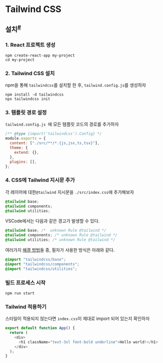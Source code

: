 # Tailwind CSS

## 설치<sup>[#](https://tailwindcss.com/docs/guides/create-react-app)</sup>

### 1. React 프로젝트 생성

```
npm create-react-app my-project
cd my-project
```

### 2. Tailwind CSS 설치

npm을 통해 `tailwindcss`를 설치할 한 후, `tailwind.config.js`를 생성하자

```
npm install -d tailwindcss
npx tailwindcss init
```

### 3. 템플릿 경로 설정

`tailwind.config.js `에 모든 템플릿 코드의 경로를 추가하자

```js
/** @type {import('tailwindcss').Config} */
module.exports = {
  content: ["./src/**/*.{js,jsx,ts,tsx}"],
  theme: {
    extend: {},
  },
  plugins: [],
};
```

### 4. CSS에 Tailwind 지시문 추가

각 레이어에 대한`@tailwind` 지시문을 `./src/index.css`에 추가해보자

```css
@tailwind base;
@tailwind components;
@tailwind utilities;
```

VSCode에서는 다음과 같은 경고가 발생할 수 있다.

```css
@tailwind base; /*  unknown Rule @tailwind */
@tailwind components; /* unknown Rule @tailwind */
@tailwind utilities; /* unknown Rule @tailwind */
```

여러가지 [해결 방법](https://byby.dev/at-rule-tailwind)들 중, 필자가 사용한 방식은 아래와 같다.

```css
@import "tailwindcss/base";
@import "tailwindcss/components";
@import "tailwindcss/utilities";
```

### 빌드 프로세스 시작

```
npm run start
```

### Tailwind 적용하기

스타일이 적용되지 않는다면 `index.css`이 제대로 import 되어 있는지 확인하자

```js
export default function App() {
  return (
    <div>
      <h1 className="text-3xl font-bold underline">Hello world!</h1>
    </div>
  );
}
```
